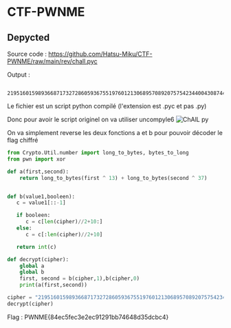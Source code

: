 # CTF-PWNME
## Depycted

Source code : https://github.com/Hatsu-Miku/CTF-PWNME/raw/main/rev/chall.pyc

Output :

      2195160159893668717327286059367551976012130689570892075754234400430874403925069147738764347075321
  
Le fichier est un script python compilé (l'extension est .pyc et pas .py)

Donc pour avoir le script originel on va utiliser uncompyle6 
![ChAlL py](https://user-images.githubusercontent.com/108684684/177321632-250381ac-5ccd-40c0-96ff-ab3081a2c726.PNG)

On va simplement reverse les deux fonctions a et b pour pouvoir décoder le flag chiffré
```python
from Crypto.Util.number import long_to_bytes, bytes_to_long
from pwn import xor

def a(first,second):
    return long_to_bytes(first ^ 13) + long_to_bytes(second ^ 37)


def b(value1,booleen):
   c = value1[::-1]

   if booleen:
      c = c[len(cipher)//2+10:]
   else:
      c = c[:len(cipher)//2+10]

   return int(c)

def decrypt(cipher):
    global a
    global b
    first, second = b(cipher,1),b(cipher,0)
    print(a(first,second))

cipher = "2195160159893668717327286059367551976012130689570892075754234400430874403925069147738764347075321"
decrypt(cipher)
```

Flag : PWNME{84ec5fec3e2ec91291bb74648d35dcbc4}
